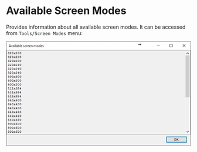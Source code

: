 # Available Screen Modes

Provides information about all available screen modes. It can be accessed from `Tools/Screen Modes` menu:

![](https://github.com/G1ANT-Robot/G1ANT.Manual/blob/develop/-assets/screen-mode.jpg)

